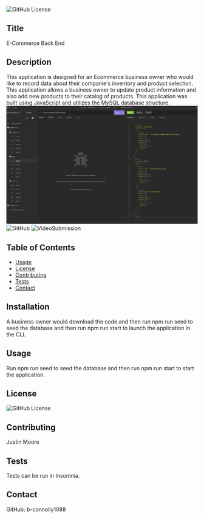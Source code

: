 
![GitHub License](https://img.shields.io/badge/License-MIT-yellow.svg)
## Title
E-Commerce Back End
## Description
This application is designed for an Ecommerce business owner who would like to record data about their companie's inventory and product selection. This application allows a business owner to update product information and also add new products to their catalog of products. This application was built using JavaScript and utilizes the  MySQL database structure.
![Screenshot](/images/Screenshot%202023-08-02%20094931.png)
![GitHub](https://github.com/B-connolly1088/ecommerce-backend)
![VideoSubmission](https://drive.google.com/file/d/1MeEuuS0EDCqhkJSM5O39Y8lS_GYZhO3_/view)
## Table of Contents
- [Usage](#Usage)
- [License](#license)
- [Contributing](#contributing)
- [Tests](#tests)
- [Contact](#contact)
## Installation
A business owner would download the code and then run npm run seed to seed the database and then run npm run start to launch the application in the CLI.
## Usage
Run npm run seed to seed the database and then run npm run start to start the application.
## License
![GitHub License](https://img.shields.io/badge/License-MIT-yellow.svg)
## Contributing
Justin Moore
## Tests
Tests can be run in Insomnia.
## Contact
GitHub: b-connolly1088